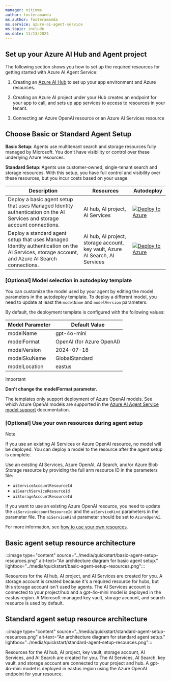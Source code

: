 ```yaml
---
manager: nitinme
author: fosteramanda
ms.author: fosteramanda
ms.service: azure-ai-agent-service
ms.topic: include
ms.date: 11/13/2024
---
```


## Set up your Azure AI Hub and Agent project

The following section shows you how to set up the required resources for getting started with Azure AI Agent Service: 

1. Creating an [Azure AI Hub](../../../ai-studio/quickstarts/get-started-playground.md) to set up your app environment and Azure resources.

1. Creating an Azure AI project under your Hub creates an endpoint for your app to call, and sets up app services to access to resources in your tenant.

1. Connecting an Azure OpenAI resource or an Azure AI Services resource


## Choose Basic or Standard Agent Setup
   
**Basic Setup**:  Agents use multitenant search and storage resources fully managed by Microsoft. You don't have visibility or control over these underlying Azure resources.

**Standard Setup**: Agents use customer-owned, single-tenant search and storage resources. With this setup, you have full control and visibility over these resources, but you incur costs based on your usage.

| Description   | Resources  | Autodeploy |
| -----------------------------------------------| -----------------------|----------------------|
| Deploy a basic agent setup that uses Managed Identity authentication on the AI Services and storage account connections. | AI hub, AI project, AI Services | [![Deploy to Azure](https://aka.ms/deploytoazurebutton)](https://portal.azure.com/#create/Microsoft.Template/uri/https%3A%2F%2Fraw.githubusercontent.com%2FAzure%2Fazure-quickstart-templates%2Fmaster%2Fquickstarts%2Fmicrosoft.azure-ai-agent-service%2Fbasic-agent-identity%2Fazuredeploy.json) |
| Deploy a standard agent setup that uses Managed Identity authentication on the AI Services, storage account, and Azure AI Search connections. |AI hub, AI project, storage account, key vault, Azure AI Search, AI Services | [![Deploy to Azure](https://aka.ms/deploytoazurebutton)](https://portal.azure.com/#create/Microsoft.Template/uri/https%3A%2F%2Fraw.githubusercontent.com%2FAzure%2Fazure-quickstart-templates%2Frefs%2Fheads%2Fmaster%2Fquickstarts%2Fmicrosoft.azure-ai-agent-service%2Fstandard-agent%2Fazuredeploy.json)|

### [Optional] Model selection in autodeploy template
You can customize the model used by your agent by editing the model parameters in the autodeploy template. To deploy a different model, you need to update at least the `modelName` and `modelVersion` parameters. 

By default, the deployment template is configured with the following values:

| Model Parameter  | Default Value  |
|------------------|----------------|
| modelName        | gpt-4o-mini    |
| modelFormat      | OpenAI (for Azure OpenAI) |
| modelVersion     | 2024-07-18     |
| modelSkuName     | GlobalStandard |
| modelLocation    | eastus         |

> [!IMPORTANT]
> **Don't change the modelFormat parameter.** 
>
> The templates only support deployment of Azure OpenAI models. See which Azure OpenAI models are supported in the [Azure AI Agent Service model support](../concepts/model-region-support.md) documentation.


### [Optional] Use your own resources during agent setup

> [!NOTE]
> If you use an existing AI Services or Azure OpenAI resource, no model will be deployed. You can deploy a model to the resource after the agent setup is complete. 

Use an existing AI Services, Azure OpenAI, AI Search, and/or Azure Blob Storage resource by providing the full arm resource ID in the parameters file:

- `aiServiceAccountResourceId`
- `aiSearchServiceResourceId`
- `aiStorageAccountResourceId`


If you want to use an existing Azure OpenAI resource, you need to update the `aiServiceAccountResourceId` and the `aiServiceKind` parameters in the parameter file. The `aiServiceKind` parameter should be set to `AzureOpenAI`. 

For more information, see [how to use your own resources](../how-to/use-your-own-resources.md).


## Basic agent setup resource architecture
:::image type="content" source="../media/quickstart/basic-agent-setup-resources.png" alt-text="An architecture diagram for basic agent setup." lightbox="../media/quickstart/basic-agent-setup-resources.png":::

Resources for the AI hub, AI project, and AI Services are created for you. A storage account is created because it's a required resource for hubs, but this storage account isn't used by agents. The AI Services account is connected to your project/hub and a gpt-4o-mini model is deployed in the eastus region. A Microsoft-managed key vault, storage account, and search resource is used by default.

## Standard agent setup resource architecture
:::image type="content" source="../media/quickstart/standard-agent-setup-resources.png" alt-text="An architecture diagram for standard agent setup." lightbox="../media/quickstart/standard-agent-setup-resources.png":::

Resources for the AI hub, AI project, key vault, storage account, AI Services, and AI Search are created for you. The AI Services, AI Search, key vault, and storage account are connected to your project and hub. A gpt-4o-mini model is deployed in eastus region using the Azure OpenAI endpoint for your resource.